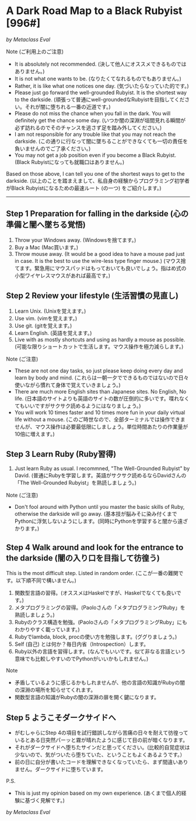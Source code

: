 
# A Dark Road Map to a Black Rubyist [996#]

*by Metaclass Eval*

Note (ご利用上のご注意)
* It is absolutely not recommended. (決して他人にオススメできるものではありません。)
* It is not what one wants to be. (なりたくてなれるものでもありません。)
* Rather, it is like what one notices one day. (気づいたらなっていた的です。)
* Please just go forward the well-grounded Rubyist. It is the shortest way to the darkside. (頑張って普通にwell-groundedなRubyistを目指してください。それが闇に堕ちれる一番の近道です。)
* Please do not miss the chance when you fall in the dark. You will definitely get the chance some day. (いつか闇の深淵が垣間見れる瞬間が必ず訪れるのでそのチャンスを逃さず足を踏み外してください。)
* I am not responsible for any trouble like that you may not reach the darkside. (この通りに行なって闇に墜ちることができなくても一切の責任を負いませんのでご了承ください。)
* You may not get a job position even if you become a Black Rubyist. (Black Rubyistになっても就職口はありません。)

Based on those above, I can tell you one of the shortest ways to get to the darkside. (以上のことを踏まえまして、私自身の経験からプログラミング初学者がBlack Rubyistになるための最速ルート (の一つ) をご紹介します。)

----

## Step 1 Preparation for falling in the darkside (心の準備と闇へ墜ちる覚悟)

1. Throw your Windows away. (Windowsを捨てます。)
2. Buy a Mac (Mac買います。)
3. Throw mouse away. (It would be a good idea to have a mouse pad just in case. It is the best to use the wire-less type finger mouse.) (マウス捨てます。緊急用にマウスパッドはもっておいても良いでしょう。指はめ式の小型ワイヤレスマウスがあれば最高です。)

## Step 2 Review your lifestyle (生活習慣の見直し)

1. Learn Unix. (Unixを覚えます。)
2. Use vim. (vimを覚えます。)
3. Use git. (gitを覚えます。)
4. Learn English. (英語を覚えます。)
5. Live with as mostly shortcuts and using as hardly a mouse as possible. (可能な限りショートカットで生活します。マウス操作を極力減らします。)

Note (ご注意)
* These are not one day tasks, so just please keep doing every day and learn by body and mind. (これらは一朝一夕でできるものではないので日々使いながら慣れて身体で覚えていきましょう。)
* There are much more English sites than Japanese sites. No English, No life. (日本語のサイトよりも英語のサイトの数が圧倒的に多いです。喋れなくてもいいですがサクサク読めるようにはなりましょう。)
* You will work 10 times faster and 10 times more fun in your daily virtual life without a mouse. (このご時世なので、全部ターミナルでは操作できませんが、マウス操作は必要最低限にしましょう。単位時間あたりの作業量が10倍に増えます。)

## Step 3 Learn Ruby (Ruby習得)

1. Just learn Ruby as usual. I recommned, "The Well-Grounded Rubyist" by David. (普通にRubyを学習します。英語がサクサク読めるならDavidさんの「The Well-Grounded Rubyist」を熟読しましょう。)

Note (ご注意)
* Don't fool around with Python until you master the basic skills of Ruby, otherwise the darkside will go away. (基本技が脳みそに染み付くまでPythonに浮気しないようにします。(同時にPythonを学習すると闇から遠ざかります。)

## Step 4 Walk around and look for the entrance to the darkside (闇の入り口を目指して彷徨う)

This is the most difficult step. Listed in random order. (ここが一番の難関です。以下順不同で構いません。)

1. 関数型言語の習得。(オススメはHaskelですが、Haskelでなくても良いです。)
2. メタプログラミングの習得。(Paoloさんの「メタプログラミングRuby」を熟読しましょう。)
3. Rubyのクラス構造を勉強。(Paoloさんの「メタプログラミングRuby」にもわかりやすく載っています。)
4. Rubyでlambda, block, procの使い方を勉強します。(ググりましょう。)
5. Self (自己) とは何か？毎日内省（Introspection）します。
5. Ruby以外の言語を習得します。(なんでもいいです。似て非なる言語という意味でも比較しやすいのでPythonがいいかもしれません。)

Note
* 矛盾しているように感じるかもしれませんが、他の言語の知識がRubyの闇の深淵の場所を知らせてくれます。
* 関数型言語の知識がRubyの闇の深淵の扉を開く鍵になります。

## Step 5 ようこそダークサイドへ

* がむしゃらにStep 4の項目を試行錯誤しながら苦痛の日々を耐えて彷徨っているとある日突然パーッと霧が晴れたように感じて目の前が暗くなります。
* それがダークサイドへ堕ちたサインだと思ってください。(比較的自覚症状は少ないので、気がついたら堕ちていた、ということもよくあるようです。）
* 前の日に自分が書いたコードを理解できなくなっていたら、まず間違いありません。ダークサイドに堕ちています。

P.S.
* This is just my opinion based on my own experience. (あくまで個人的経験に基づく見解です。)

*by Metaclass Eval*


